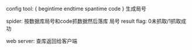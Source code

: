 config tool:
{
	begintime
	endtime
	spantime
	code
}
生成局号

spider:
按数据库局号和code抓数据然后落库
局号
result
flag: 0未抓取/1抓取成功

web server:
查库返回给客户端